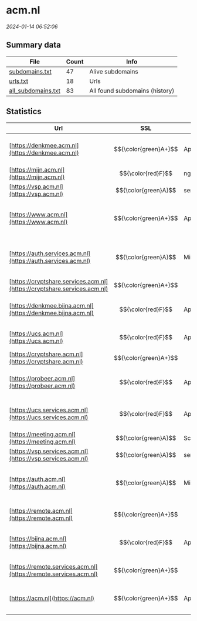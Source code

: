 # acm.nl
*2024-01-14 06:52:06*
## Summary data
| File       | Count | Info |
|------------|-------|------|
|[subdomains.txt](/data/acm.nl/subdomains.txt)|47|Alive subdomains|
|[urls.txt](/data/acm.nl/urls.txt)|18|Urls|
|[all_subdomains.txt](/data/acm.nl/all_subdomains.txt)|83|All found subdomains (history)|
## Statistics
| Url | SSL | Server | Cookie | HSTS | CSP | XFO | XXP | RP | Tech |Title |
|------------|-------|------|------|------|------|------|------|------|------|------|
|[https://denkmee.acm.nl](https://denkmee.acm.nl)| $${\color{green}A+}$$ |Apache| |:white_check_mark: |:warning: | :white_check_mark: | | :white_check_mark: |Apache HTTP Server HSTS|301 Moved Perman...|
|[https://mijn.acm.nl](https://mijn.acm.nl)| $${\color{red}F}$$ |nginx| | | | | | :white_check_mark: |Basic Nginx|401 Authorizatio...|
|[https://vsp.acm.nl](https://vsp.acm.nl)| $${\color{green}A}$$ |server| | | | :white_check_mark: | :white_check_mark: | :white_check_mark: ||302 Found|
|[https://www.acm.nl](https://www.acm.nl)| $${\color{green}A+}$$ |Apache| |:white_check_mark: |:warning: | :white_check_mark: | | :white_check_mark: |Apache HTTP Server Drupal HSTS PHP|Redirecting to h...|
|[https://auth.services.acm.nl](https://auth.services.acm.nl)| $${\color{green}A}$$ |Microsoft-IIS/10...| |:white_check_mark: |:warning: | :white_check_mark: | | :white_check_mark: |IIS:10.0 Microsoft ASP.NET Windows Server|Document Moved|
|[https://cryptshare.services.acm.nl](https://cryptshare.services.acm.nl)| $${\color{green}A+}$$ || |:white_check_mark: |:warning: | | :white_check_mark: | :white_check_mark: |HSTS||
|[https://denkmee.bijna.acm.nl](https://denkmee.bijna.acm.nl)| $${\color{red}F}$$ |Apache| | | | | | :white_check_mark: |Apache HTTP Server HSTS|403 Forbidden|
|[https://ucs.acm.nl](https://ucs.acm.nl)| $${\color{red}F}$$ |Apache| | | | | | :white_check_mark: |Apache HTTP Server|Redirecting...|
|[https://cryptshare.acm.nl](https://cryptshare.acm.nl)| $${\color{green}A+}$$ || |:white_check_mark: |:warning: | | :white_check_mark: | :white_check_mark: |HSTS||
|[https://probeer.acm.nl](https://probeer.acm.nl)| $${\color{red}F}$$ |Apache| | | | | | :white_check_mark: |Apache HTTP Server HSTS|403 Forbidden|
|[https://ucs.services.acm.nl](https://ucs.services.acm.nl)| $${\color{red}F}$$ |Apache| | | | | | :white_check_mark: |Apache HTTP Server HSTS|Redirecting...|
|[https://meeting.acm.nl](https://meeting.acm.nl)| $${\color{green}A}$$ |ScreenConnect/21...| | | | :white_check_mark: | | :white_check_mark: |Microsoft HTTPAPI:2.0|ACM Remote Suppo...|
|[https://vsp.services.acm.nl](https://vsp.services.acm.nl)| $${\color{green}A}$$ |server| | | | :white_check_mark: | :white_check_mark: | :white_check_mark: ||302 Found|
|[https://auth.acm.nl](https://auth.acm.nl)| $${\color{green}A}$$ |Microsoft-IIS/10...| |:white_check_mark: |:warning: | :white_check_mark: | | :white_check_mark: |IIS:10.0 Microsoft ASP.NET Windows Server|Document Moved|
|[https://remote.acm.nl](https://remote.acm.nl)| $${\color{green}A+}$$ ||:warning: |:white_check_mark: | | :white_check_mark: | :white_check_mark: | :white_check_mark: |HSTS Microsoft ASP.NET||
|[https://bijna.acm.nl](https://bijna.acm.nl)| $${\color{red}F}$$ |Apache| | | | | | :white_check_mark: |Apache HTTP Server HSTS|403 Forbidden|
|[https://remote.services.acm.nl](https://remote.services.acm.nl)| $${\color{green}A+}$$ ||:warning: |:white_check_mark: | | :white_check_mark: | :white_check_mark: | :white_check_mark: |HSTS Microsoft ASP.NET||
|[https://acm.nl](https://acm.nl)| $${\color{green}A+}$$ |Apache| |:white_check_mark: |:warning: | :white_check_mark: | | :white_check_mark: |Apache HTTP Server HSTS|301 Moved Perman...|